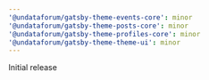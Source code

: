 ```yaml
---
'@undataforum/gatsby-theme-events-core': minor
'@undataforum/gatsby-theme-posts-core': minor
'@undataforum/gatsby-theme-profiles-core': minor
'@undataforum/gatsby-theme-theme-ui': minor
---
```


Initial release
